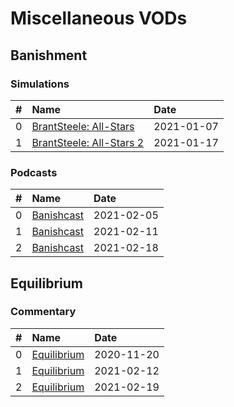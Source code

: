 # Miscellaneous VODs

## Banishment

### Simulations
| #  | Name                                                                    | Date       |
| --:|:----------------------------------------------------------------------- |:---------- |
| 0  | [BrantSteele: All-Stars](https://www.youtube.com/watch?v=8rKurI40FSU)   | 2021-01-07 |
| 1  | [BrantSteele: All-Stars 2](https://www.youtube.com/watch?v=V31GGxRSbFg) | 2021-01-17 |

### Podcasts
| #  | Name                                                      | Date       |
| --:|:--------------------------------------------------------- |:---------- |
| 0  | [Banishcast](https://www.youtube.com/watch?v=FYNjIt3NQGY) | 2021-02-05 |
| 1  | [Banishcast](https://www.youtube.com/watch?v=Q37zDVQsfIA) | 2021-02-11 |
| 2  | [Banishcast](https://www.youtube.com/watch?v=mW51lo54oPE) | 2021-02-18 |

## Equilibrium

### Commentary
| #  | Name                                                       | Date       |
| --:|:---------------------------------------------------------- |:---------- |
| 0  | [Equilibrium](https://www.youtube.com/watch?v=4nV86RmIu0E) | 2020-11-20 |
| 1  | [Equilibrium](https://www.youtube.com/watch?v=ElkYtEmbu-k) | 2021-02-12 |
| 2  | [Equilibrium](https://www.youtube.com/watch?v=HwE5ZtNzZaA) | 2021-02-19 |
